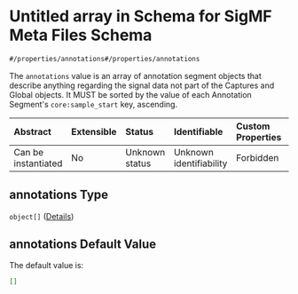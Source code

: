 # Untitled array in Schema for SigMF Meta Files Schema

```txt
#/properties/annotations#/properties/annotations
```

The `annotations` value is an array of annotation segment objects that describe anything regarding the signal data not part of the Captures and Global objects. It MUST be sorted by the value of each Annotation Segment's `core:sample_start` key, ascending.

| Abstract            | Extensible | Status         | Identifiable            | Custom Properties | Additional Properties | Access Restrictions | Defined In                                                             |
| :------------------ | :--------- | :------------- | :---------------------- | :---------------- | :-------------------- | :------------------ | :--------------------------------------------------------------------- |
| Can be instantiated | No         | Unknown status | Unknown identifiability | Forbidden         | Allowed               | none                | [sigmf.schema.json\*](../out/sigmf.schema.json "open original schema") |

## annotations Type

`object[]` ([Details](sigmf-properties-annotations-items.md))

## annotations Default Value

The default value is:

```json
[]
```

